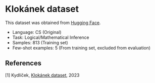 # Klokánek dataset

This dataset was obtained from [Hugging Face](https://huggingface.co/datasets/hynky/klokan-qa).

- Language: CS (Original)
- Task: Logical/Mathematical Inference
- Samples: 813 (Training set)
- Few-shot examples: 5 (From training set, excluded from evaluation)

## References

[1] Kydlíček, [Klokánek dataset](https://huggingface.co/datasets/hynky/klokan-qa), 2023
